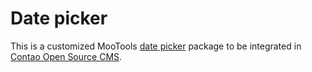 Date picker
===========

This is a customized MooTools [date picker][1] package to be integrated in
[Contao Open Source CMS][2].


[1]: https://github.com/arian/mootools-datepicker/
[2]: https://contao.org
